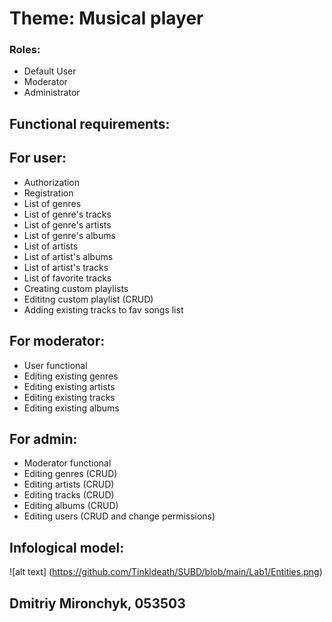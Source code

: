 # Theme: Musical player

### Roles:

* Default User
* Moderator
* Administrator

## Functional requirements:

## For user: 
* Authorization
* Registration
* List of genres
* List of genre's tracks
* List of genre's artists
* List of genre's albums
* List of artists
* List of artist's albums
* List of artist's tracks
* List of favorite tracks
* Creating custom playlists
* Edititng custom playlist (CRUD)
* Adding existing tracks to fav songs list

## For moderator:
* User functional
* Editing existing genres
* Editing existing artists
* Editing existing tracks
* Editing existing albums

## For admin:
* Moderator functional
* Editing genres (CRUD)
* Editing artists (CRUD)
* Editing tracks (CRUD)
* Editing albums (CRUD)
* Editing users (CRUD and change permissions)

## Infological model:
![alt text] (https://github.com/Tinkldeath/SUBD/blob/main/Lab1/Entities.png)

## Dmitriy Mironchyk, 053503
